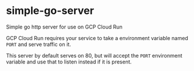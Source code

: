 # simple-go-server

Simple go http server for use on GCP Cloud Run

GCP Cloud Run requires your service to take a environment variable named `PORT` and serve traffic on it.

This server by default serves on 80, but will accept the `PORT` environment variable and use that to listen instead if it is present.
